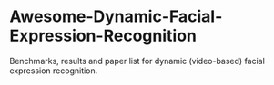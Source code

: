 # Awesome-Dynamic-Facial-Expression-Recognition
Benchmarks, results and paper list for dynamic (video-based) facial expression recognition.
